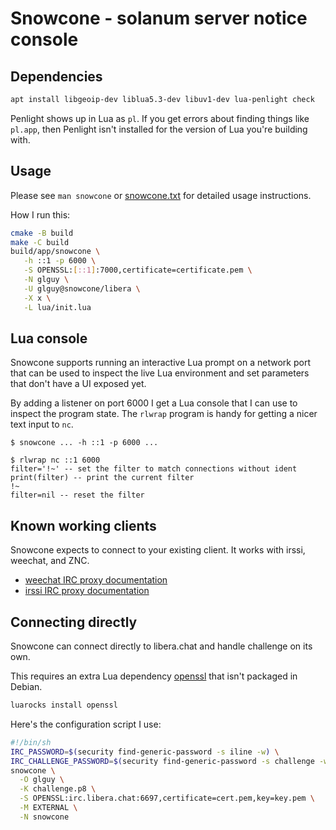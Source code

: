 # Snowcone - solanum server notice console

## Dependencies

```sh
apt install libgeoip-dev liblua5.3-dev libuv1-dev lua-penlight check
```

Penlight shows up in Lua as `pl`. If you get errors about finding things like `pl.app`, then Penlight isn't installed for the version of Lua you're building with.

## Usage

Please see `man snowcone` or [snowcone.txt](snowcone.txt) for detailed usage instructions.

How I run this:

```sh
cmake -B build
make -C build
build/app/snowcone \
   -h ::1 -p 6000 \
   -S OPENSSL:[::1]:7000,certificate=certificate.pem \
   -N glguy \
   -U glguy@snowcone/libera \
   -X x \
   -L lua/init.lua
```

## Lua console

Snowcone supports running an interactive Lua prompt on a network port that can be used to inspect the live Lua environment and set parameters that don't have a UI exposed yet.

By adding a listener on port 6000 I get a Lua console that I can use to inspect the program state. The `rlwrap` program is handy for getting a nicer text input to `nc`.

```
$ snowcone ... -h ::1 -p 6000 ...

$ rlwrap nc ::1 6000
filter='!~' -- set the filter to match connections without ident
print(filter) -- print the current filter
!~
filter=nil -- reset the filter
```

## Known working clients

Snowcone expects to connect to your existing client. It works with irssi, weechat, and ZNC.

- [weechat IRC proxy documentation](https://weechat.org/files/doc/stable/weechat_user.en.html#relay_irc_proxy)
- [irssi IRC proxy documentation](https://github.com/irssi/irssi/blob/master/docs/proxy.txt)

## Connecting directly

Snowcone can connect directly to libera.chat and handle challenge on its own.

This requires an extra Lua dependency [openssl](https://github.com/zhaozg/lua-openssl) that isn't packaged in Debian.

```sh
luarocks install openssl
```

Here's the configuration script I use:

```sh
#!/bin/sh
IRC_PASSWORD=$(security find-generic-password -s iline -w) \
IRC_CHALLENGE_PASSWORD=$(security find-generic-password -s challenge -w) \
snowcone \
  -O glguy \
  -K challenge.p8 \
  -S OPENSSL:irc.libera.chat:6697,certificate=cert.pem,key=key.pem \
  -M EXTERNAL \
  -N snowcone
```

